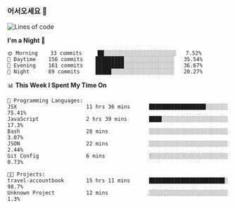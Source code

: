 ### 어서오세요 👋

<!--START_SECTION:waka-->
![Lines of code](https://img.shields.io/badge/From%20Hello%20World%20I%27ve%20Written-393190%20lines%20of%20code-blue)

**I'm a Night 🦉** 

```text
🌞 Morning    33 commits     ██░░░░░░░░░░░░░░░░░░░░░░░   7.52% 
🌆 Daytime    156 commits    █████████░░░░░░░░░░░░░░░░   35.54% 
🌃 Evening    161 commits    █████████░░░░░░░░░░░░░░░░   36.67% 
🌙 Night      89 commits     █████░░░░░░░░░░░░░░░░░░░░   20.27%

```


📊 **This Week I Spent My Time On** 

```text
💬 Programming Languages: 
JSX                      11 hrs 36 mins      ██████████████████░░░░░░░   75.41% 
JavaScript               2 hrs 39 mins       ████░░░░░░░░░░░░░░░░░░░░░   17.3% 
Bash                     28 mins             ░░░░░░░░░░░░░░░░░░░░░░░░░   3.07% 
JSON                     22 mins             ░░░░░░░░░░░░░░░░░░░░░░░░░   2.44% 
Git Config               6 mins              ░░░░░░░░░░░░░░░░░░░░░░░░░   0.73%

🐱‍💻 Projects: 
travel-accountbook       15 hrs 11 mins      ████████████████████████░   98.7% 
Unknown Project          12 mins             ░░░░░░░░░░░░░░░░░░░░░░░░░   1.3%

```


<!--END_SECTION:waka-->
